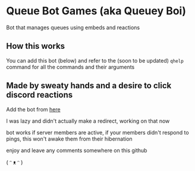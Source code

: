 # Queue Bot Games (aka Queuey Boi)

Bot that manages queues using embeds and reactions


## How this works

You can add this bot (below) and refer to the (soon to be updated) `qhelp` command for all the commands and their arguments


## Made by sweaty hands and a desire to click discord reactions

Add the bot from [here](https://discord.com/api/oauth2/authorize?client_id=515330544968400937&permissions=8&redirect_uri=https%3A%2F%2Fdiscord.com&scope=bot)

I was lazy and didn't actually make a redirect, working on that now

bot works if server members are active, if your members didn't respond to pings, this won't awake them from their hibernation

enjoy and leave any comments somewhere on this github 

( ᵔ ᴥ ᵔ )
